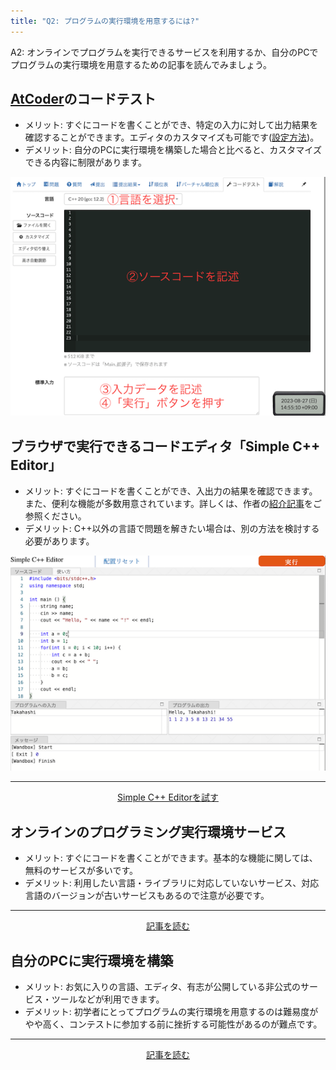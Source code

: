 ```yaml
---
title: "Q2: プログラムの実行環境を用意するには?"
---
```


A2: オンラインでプログラムを実行できるサービスを利用するか、自分のPCでプログラムの実行環境を用意するための記事を読んでみましょう。

## [AtCoder](https://atcoder.jp/)のコードテスト

- メリット: すぐにコードを書くことができ、特定の入力に対して出力結果を確認することができます。エディタのカスタマイズも可能です([設定方法](https://atcoder.jp/posts/1089))。
- デメリット: 自分のPCに実行環境を構築した場合と比べると、カスタマイズできる内容に制限があります。

<div align="center">
  <img loading = "lazy" src="../../images/official/code_test.png" alt="virtual participation">
</div>

## ブラウザで実行できるコードエディタ「Simple C++ Editor」

- メリット: すぐにコードを書くことができ、入出力の結果を確認できます。また、便利な機能が多数用意されています。詳しくは、作者の[紹介記事](https://qiita.com/TumoiYorozu/items/7a9b862071edd5427200)をご参照ください。
- デメリット: C++以外の言語で問題を解きたい場合は、別の方法を検討する必要があります。

<div align="center">
  <img loading = "lazy" src="../../images/web_app/simple_cpp_editor.png" alt="simple cpp editor">
</div>

---

  <div align="center">
    <a href="https://tumoiyorozu.github.io/SimpleCppEditor/">Simple C++ Editorを試す</a>
  </div>

## オンラインのプログラミング実行環境サービス

- メリット: すぐにコードを書くことができます。基本的な機能に関しては、無料のサービスが多いです。
- デメリット: 利用したい言語・ライブラリに対応していないサービス、対応言語のバージョンが古いサービスもあるので注意が必要です。

---

  <div align="center">
    <a href="https://paiza.hatenablog.com/entry/2020/09/29/140000">記事を読む</a>
  </div>

## 自分のPCに実行環境を構築

- メリット: お気に入りの言語、エディタ、有志が公開している非公式のサービス・ツールなどが利用できます。
- デメリット: 初学者にとってプログラムの実行環境を用意するのは難易度がやや高く、コンテストに参加する前に挫折する可能性があるのが難点です。

---

  <div align="center">
    <a href="../../articles/development_env">記事を読む</a>
  </div>
